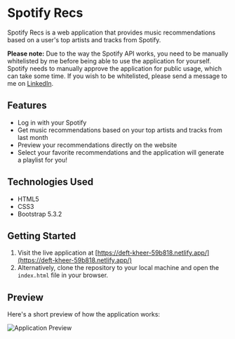 # Spotify Recs

Spotify Recs is a web application that provides music recommendations based on a user's top artists and tracks from Spotify.

**Please note:** Due to the way the Spotify API works, you need to be manually whitelisted by me before being able to use the application for yourself. Spotify needs to manually approve the application for public usage, which can take some time. If you wish to be whitelisted, please send a message to me on [LinkedIn](https://www.linkedin.com/in/saman-farasat-talab-566634282/).

## Features

- Log in with your Spotify
- Get music recommendations based on your top artists and tracks from last month
- Preview your recommendations directly on the website
- Select your favorite recommendations and the application will generate a playlist for you!

## Technologies Used

- HTML5
- CSS3
- Bootstrap 5.3.2

## Getting Started

1. Visit the live application at [https://deft-kheer-59b818.netlify.app/](https://deft-kheer-59b818.netlify.app/)
2. Alternatively, clone the repository to your local machine and open the `index.html` file in your browser.

## Preview

Here's a short preview of how the application works:

![Application Preview](https://github.com/samanft/spotify-recommendations/assets/25375434/4068ac98-2272-4ba3-a5ce-5a4ce748c7b2)
